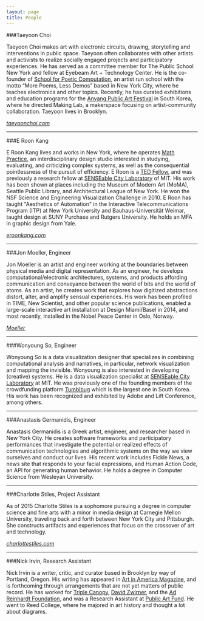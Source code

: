 ```yaml
---
layout: page
title: People
---
```


###Taeyoon Choi

Taeyoon Choi makes art with electronic circuits, drawing, storytelling and interventions in public space. Taeyoon often collaborates with other artists and activists to realize socially engaged projects and participatory experiences. He has served as a committee member for The Public School New York and fellow at Eyebeam Art + Technology Center. He is the co-founder of [School for Poetic Computation](http://sfpc.io/), an artist run school with the motto “More Poems, Less Demos” based in New York City, where he teaches electronics and other topics. Recently, he has curated exhibitions and education programs for the [Anyang Public Art Festival](http://apap.or.kr/en/intro) in South Korea, where he directed Making Lab, a makerspace focusing on artist-community collaboration. Taeyoon lives in Brooklyn.

*[taeyoonchoi.com](http://taeyoonchoi.com)*

---

###E Roon Kang

E Roon Kang lives and works in New York, where he operates [Math Practice](http://math-practice.org/), an interdisciplinary design studio interested in studying, evaluating, and criticizing complex systems, as well as the consequential pointlessness of the pursuit of efficiency. E Roon is a [TED Fellow](http://www.ted.com/pages/667), and was previously a research fellow at [SENSEable City Laboratory](http://senseable.mit.edu/) of MIT. His work has been shown at places including the Museum of Modern Art (MoMA), Seattle Public Library, and Architectural League of New York. He won the NSF Science and Engineering Visualization Challenge in 2010. E Roon has taught "Aesthetics of Automation" in the Interactive Telecommunications Program (ITP) at New York University and Bauhaus-Universität Weimar, taught design at SUNY Purchase and Rutgers University. He holds an MFA in graphic design from Yale.

*[eroonkang.com](http://eroonkang.com)*

---

###Jon Moeller, Engineer

Jon Moeller is an artist and engineer working at the boundaries between physical media and digital representation. As an engineer, he develops computational/electronic architectures, systems, and products affording communication and conveyance between the world of bits and the world of atoms.  As an artist, he creates work that explores how digitized abstractions distort, alter, and amplify sensual experiences. His work has been profiled in TIME, New Scientist, and other popular science publications, enabled a large-scale interactive art installation at Design Miami/Basel in 2014, and most recently, installed in the Nobel Peace Center in Oslo, Norway.

*[Moeller](http://moeller.io)*

---

###Wonyoung So, Engineer

Wonyoung So is a data visualization designer that specializes in combining computational analysis and narratives, in particular, network visualization and mapping the invisible. Wonyoung is also interested in developing (creative) systems. He is a data visualization specialist at [SENSEable City Laboratory](http://senseable.mit.edu) at MIT. He was previously one of the founding members of the crowdfunding platform [Tumblbug](https://tumblbug.com) which is the largest one in South Korea. His work has been recognized and exhibited by Adobe and Lift Conference, among others.

---

###Anastasis Germanidis, Engineer

Anastasis Germanidis is a Greek artist, engineer, and researcher based in New York City. He creates software frameworks and participatory performances that investigate the potential or realized effects of communication technologies and algorithmic systems on the way we view ourselves and conduct our lives. His recent work includes Fickle News, a news site that responds to your facial expressions, and Human Action Code, an API for generating human behavior. He holds a degree in Computer Science from Wesleyan University.

---

###Charlotte Stiles, Project Assistant

As of 2015 Charlotte Stiles is a sophomore pursuing a degree in computer science and fine arts with a minor in media design at Carnegie Mellon University, traveling back and forth between New York City and Pittsburgh. She constructs artifacts and experiences that focus on the crossover of art and technology.

*[charlottestiles.com](charlottestiles.com)*

---

###Nick Irvin, Research Assistant

Nick Irvin is a writer, critic, and curator based in Brooklyn by way of Portland, Oregon. His writing has appeared in [Art in America Magazine](http://www.artinamericamagazine.com/search/Nick+Irvin/), and is forthcoming through arrangements that are not yet matters of public record. He has worked for [Triple Canopy](http://www.canopycanopycanopy.com), [David Zwirner](http:/www.davidzwirner.com), and the [Ad Reinhardt Foundation](http://www.adreinhardt.org), and was a Research Assistant at [Public Art Fund](http://www.publicartfund.org/). He went to Reed College, where he majored in art history and thought a lot about diagrams.
